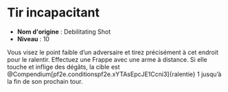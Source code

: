 # Tir incapacitant

 * **Nom d'origine** : Debilitating Shot
 * **Niveau** : 10


<p>Vous visez le point faible d’un adversaire et tirez précisément à cet endroit pour le ralentir. Effectuez une Frappe avec une arme à distance. Si elle touche et inflige des dégâts, la cible est @Compendium[pf2e.conditionspf2e.xYTAsEpcJE1Ccni3]{ralentie} 1 jusqu’à la fin de son prochain tour.</p>